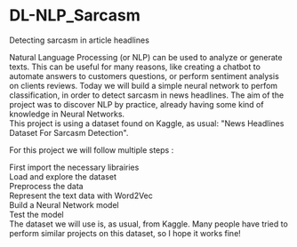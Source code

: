 # DL-NLP_Sarcasm
Detecting sarcasm in article headlines

Natural Language Processing (or NLP) can be used to analyze or generate texts. This can be useful for many reasons, like creating a chatbot to automate answers to customers questions, or perform sentiment analysis on clients reviews.
Today we will build a simple neural network to perfom classification, in order to detect sarcasm in news headlines. The aim of the project was to discover NLP by practice, already having some kind of knowledge in Neural Networks.  
This project is using a dataset found on Kaggle, as usual: "News Headlines Dataset For Sarcasm Detection".  

For this project we will follow multiple steps :  

First import the necessary librairies  
Load and explore the dataset  
Preprocess the data  
Represent the text data with Word2Vec  
Build a Neural Network model  
Test the model  
The dataset we will use is, as usual, from Kaggle. Many people have tried to perform similar projects on this dataset, so I hope it works fine!

